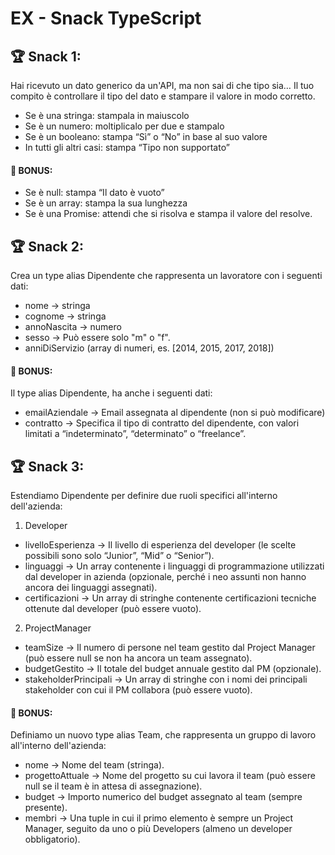 EX - Snack TypeScript
===
## 🏆 Snack 1:
Hai ricevuto un dato generico da un'API, ma non sai di che tipo sia… Il tuo compito è controllare il tipo del dato e stampare il valore in modo corretto.
- Se è una stringa: stampala in maiuscolo
- Se è un numero: moltiplicalo per due e stampalo
- Se è un booleano: stampa “Sì” o “No” in base al suo valore
- In tutti gli altri casi: stampa “Tipo non supportato”
#### 🎯 BONUS:
- Se è null: stampa “Il dato è vuoto”
- Se è un array: stampa la sua lunghezza
- Se è una Promise: attendi che si risolva e stampa il valore del resolve.

## 🏆 Snack 2:
Crea un type alias Dipendente che rappresenta un lavoratore con i seguenti dati:
- nome → stringa
- cognome → stringa
- annoNascita → numero
- sesso → Può essere solo "m" o "f".
- anniDiServizio (array di numeri, es. [2014, 2015, 2017, 2018])
#### 🎯 BONUS:
Il type alias Dipendente, ha anche i seguenti dati:
- emailAziendale → Email assegnata al dipendente (non si può modificare)
- contratto → Specifica il tipo di contratto del dipendente, con valori limitati a “indeterminato”, “determinato” o “freelance”.

## 🏆 Snack 3:
Estendiamo Dipendente per definire due ruoli specifici all'interno dell'azienda:
1. Developer
  - livelloEsperienza → Il livello di esperienza del developer (le scelte possibili sono solo “Junior”, “Mid” o “Senior”).
  - linguaggi → Un array contenente i linguaggi di programmazione utilizzati dal developer in azienda (opzionale, perché i neo assunti non hanno ancora dei linguaggi assegnati).
  - certificazioni → Un array di stringhe contenente certificazioni tecniche ottenute dal developer (può essere vuoto).
2. ProjectManager
  - teamSize → Il numero di persone nel team gestito dal Project Manager (può essere null se non ha ancora un team assegnato).
  -  budgetGestito → Il totale del budget annuale gestito dal PM (opzionale).
  - stakeholderPrincipali → Un array di stringhe con i nomi dei principali stakeholder con cui il PM collabora (può essere vuoto).
#### 🎯 BONUS:
Definiamo un nuovo type alias Team, che rappresenta un gruppo di lavoro all'interno dell'azienda:
- nome → Nome del team (stringa).
- progettoAttuale → Nome del progetto su cui lavora il team (può essere null se il team è in attesa di assegnazione).
- budget → Importo numerico del budget assegnato al team (sempre presente).
- membri → Una tuple in cui il primo elemento è sempre un Project Manager, seguito da uno o più Developers (almeno un developer obbligatorio).